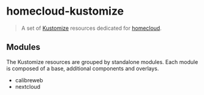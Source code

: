 # homecloud-kustomize

> A set of [Kustomize] resources dedicated for [homecloud].

[Kustomize]: https://kustomize.io
[homecloud]: https://github.com/tmorin/homecloud-ansible

## Modules

The Kustomize resources are grouped by standalone modules.
Each module is composed of a base, additional components and overlays.

- calibreweb
- nextcloud
